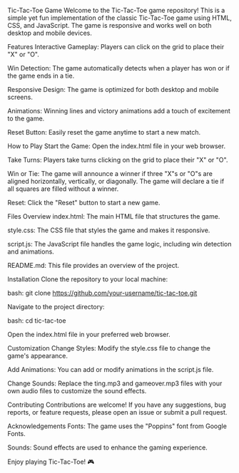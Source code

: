 Tic-Tac-Toe Game
Welcome to the Tic-Tac-Toe game repository! This is a simple yet fun implementation of the classic Tic-Tac-Toe game using HTML, CSS, and JavaScript. The game is responsive and works well on both desktop and mobile devices.

Features
Interactive Gameplay: Players can click on the grid to place their "X" or "O".

Win Detection: The game automatically detects when a player has won or if the game ends in a tie.

Responsive Design: The game is optimized for both desktop and mobile screens.

Animations: Winning lines and victory animations add a touch of excitement to the game.

Reset Button: Easily reset the game anytime to start a new match.

How to Play
Start the Game: Open the index.html file in your web browser.

Take Turns: Players take turns clicking on the grid to place their "X" or "O".

Win or Tie: The game will announce a winner if three "X"s or "O"s are aligned horizontally, vertically, or diagonally. The game will declare a tie if all squares are filled without a winner.

Reset: Click the "Reset" button to start a new game.

Files Overview
index.html: The main HTML file that structures the game.

style.css: The CSS file that styles the game and makes it responsive.

script.js: The JavaScript file handles the game logic, including win detection and animations.

README.md: This file provides an overview of the project.

Installation
Clone the repository to your local machine:

bash: git clone https://github.com/your-username/tic-tac-toe.git

Navigate to the project directory:

bash: cd tic-tac-toe

Open the index.html file in your preferred web browser.

Customization
Change Styles: Modify the style.css file to change the game's appearance.

Add Animations: You can add or modify animations in the script.js file.

Change Sounds: Replace the ting.mp3 and gameover.mp3 files with your own audio files to customize the sound effects.

Contributing
Contributions are welcome! If you have any suggestions, bug reports, or feature requests, please open an issue or submit a pull request.


Acknowledgements
Fonts: The game uses the "Poppins" font from Google Fonts.

Sounds: Sound effects are used to enhance the gaming experience.

Enjoy playing Tic-Tac-Toe! 🎮
